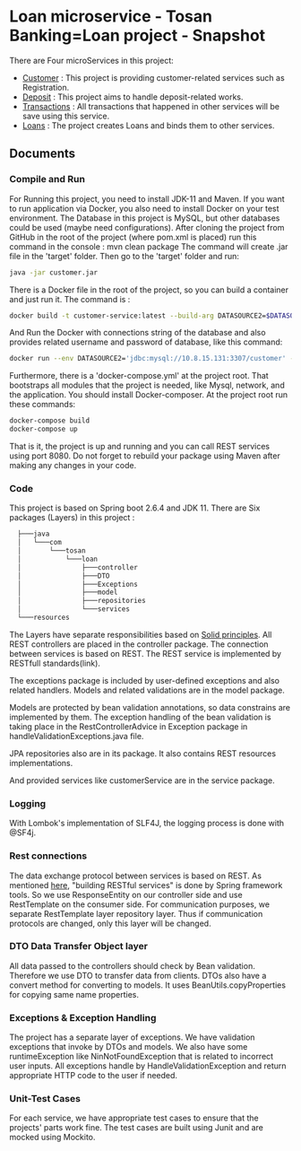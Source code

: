 # Loan microservice - Tosan Banking=Loan project - Snapshot
There are Four microServices in this project: 
  - [Customer](https://github.com/keremlin/Customer-microservice---Tosan-Banking) : This project is providing customer-related services such as Registration.
  - [Deposit](https://github.com/keremlin/Deposit-microservice---Tosan-Banking) : This project aims to handle deposit-related works.
  - [Transactions](https://github.com/keremlin/Transactions-microservice---Tosan-Banking) : All transactions that happened in other services will be save using this service.
  - [Loans](https://github.com/keremlin/Loan-microservice---Tosan-Banking) : The project creates Loans and binds them to other services.
## Documents
### Compile and Run

For Running this project, you need to install JDK-11 and Maven. If you want to run application via Docker, you also need to install Docker on your test environment. The Database in this project is MySQL, but other databases could be used (maybe need configurations). 
After cloning the project from GitHub in the root of the project (where pom.xml is placed) run this command in the console : 
mvn clean package
The command will create .jar file in the 'target' folder. Then go to the 'target' folder and run: 
```bash
java -jar customer.jar
```
There is a Docker file in the root of the project, so you can build a container and just run it. The command is :
```bash
docker build -t customer-service:latest --build-arg DATASOURCE2=$DATASOURCE2 --build-arg DBUNAME=$DBUNAME --build-arg  DBPASS=$DBPASS .
```
And Run the Docker with connections string of the database and also provides related username and password of database, like this command:
```bash
docker run --env DATASOURCE2='jdbc:mysql://10.8.15.131:3307/customer' --env DBUNAME=root --env DBPASS=root -p 8080:8080 customer-service
```
Furthermore, there is a 'docker-compose.yml' at the project root. That bootstraps all modules that the project is needed, like Mysql, network, and the application. You should install Docker-composer. At the project root run these commands: 
```bash
docker-compose build
docker-compose up
```
That is it, the project is up and running and you can call REST services using port 8080. Do not forget to rebuild your package using Maven after making any changes in your code.
### Code
This project is based on Spring boot 2.6.4 and JDK 11. 
There are Six packages (Layers) in this project :
```bash
  ├───java
  │   └───com
  │       └───tosan
  │           └───loan
  │               ├───controller
  │               ├───DTO
  │               ├───Exceptions
  │               ├───model
  │               ├───repositories
  │               └───services
  └───resources
```
The Layers have separate responsibilities based on [Solid principles](https://www.educative.io/edpresso/what-are-the-solid-principles-in-java).
All REST controllers are placed in the controller package. The connection between services is based on REST. The REST service is implemented by RESTfull standards(link).

The exceptions package is included by user-defined exceptions and also related handlers. Models and related validations are in the model package.

Models are protected by bean validation annotations, so data constrains are implemented by them. The exception handling of the bean validation is taking place in the RestControllerAdvice in Exception package in handleValidationExceptions.java file.

JPA repositories also are in its package. It also contains REST resources implementations. 

And provided services like customerService are in the service package.

### Logging
With Lombok's implementation of SLF4J, the logging process is done with @SF4j.

### Rest connections
The data exchange protocol between services is based on REST. As mentioned [here](https://spring.io/guides/tutorials/rest/), "building RESTful services" is done by Spring framework tools. So we use ResponseEntity on our controller side and use RestTemplate on the consumer side. For communication purposes, we separate RestTemplate layer repository layer. Thus if communication protocols are changed, only this layer will be changed.

### DTO Data Transfer Object layer
All data passed to the controllers should check by Bean validation. Therefore we use DTO to transfer data from clients. DTOs also have a convert method for converting to models. It uses BeanUtils.copyProperties for copying same name properties.
### Exceptions & Exception Handling
The project has a separate layer of exceptions. We have validation exceptions that invoke by DTOs and models. We also have some runtimeException like NinNotFoundException that is related to incorrect user inputs.
All exceptions handle by HandleValidationException and return appropriate HTTP code to the user if needed.
### Unit-Test Cases
For each service, we have appropriate test cases to ensure that the projects' parts work fine. The test cases are built using Junit and are mocked using Mockito.
     

